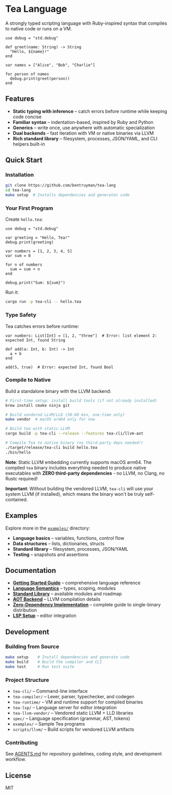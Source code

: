 # Tea Language

A strongly typed scripting language with Ruby-inspired syntax that compiles to native code or runs on a VM.

```tea
use debug = "std.debug"

def greet(name: String) -> String
  "Hello, ${name}!"
end

var names = ["Alice", "Bob", "Charlie"]

for person of names
  debug.print(greet(person))
end
```

## Features

- **Static typing with inference** – catch errors before runtime while keeping code concise
- **Familiar syntax** – indentation-based, inspired by Ruby and Python
- **Generics** – write once, use anywhere with automatic specialization
- **Dual backends** – fast iteration with VM or native binaries via LLVM
- **Rich standard library** – filesystem, processes, JSON/YAML, and CLI helpers built-in

## Quick Start

### Installation

```bash
git clone https://github.com/bentruyman/tea-lang
cd tea-lang
make setup  # Installs dependencies and generates code
```

### Your First Program

Create `hello.tea`:

```tea
use debug = "std.debug"

var greeting = "Hello, Tea!"
debug.print(greeting)

var numbers = [1, 2, 3, 4, 5]
var sum = 0

for n of numbers
  sum = sum + n
end

debug.print("Sum: ${sum}")
```

Run it:

```bash
cargo run -p tea-cli -- hello.tea
```

### Type Safety

Tea catches errors before runtime:

```tea
var numbers: List[Int] = [1, 2, "three"]  # Error: list element 2: expected Int, found String

def add(a: Int, b: Int) -> Int
  a + b
end

add(5, true)  # Error: expected Int, found Bool
```

### Compile to Native

Build a standalone binary with the LLVM backend:

```bash
# First-time setup: install build tools (if not already installed)
brew install cmake ninja git

# Build vendored LLVM/LLD (30-60 min, one-time only)
make vendor  # macOS arm64 only for now

# Build tea with static LLVM
cargo build -p tea-cli --release --features tea-cli/llvm-aot

# Compile Tea to native binary (no third-party deps needed!)
./target/release/tea-cli build hello.tea
./bin/hello
```

**Note**: Static LLVM embedding currently supports macOS arm64. The compiled `tea` binary includes everything needed to produce native executables with **ZERO third-party dependencies** - no LLVM, no Clang, no Rustc required!

**Important**: Without building the vendored LLVM, `tea-cli` will use your system LLVM (if installed), which means the binary won't be truly self-contained.

## Examples

Explore more in the [`examples/`](examples/) directory:

- **Language basics** – variables, functions, control flow
- **Data structures** – lists, dictionaries, structs
- **Standard library** – filesystem, processes, JSON/YAML
- **Testing** – snapshots and assertions

## Documentation

- **[Getting Started Guide](docs/)** – comprehensive language reference
- **[Language Semantics](docs/reference/language/semantics.md)** – types, scoping, modules
- **[Standard Library](docs/roadmap/cli-stdlib.md)** – available modules and roadmap
- **[AOT Backend](docs/explanation/aot-backend.md)** – LLVM compilation details
- **[Zero-Dependency Implementation](docs/explanation/zero-dependency-implementation.md)** – complete guide to single-binary distribution
- **[LSP Setup](docs/how-to/lsp-setup.md)** – editor integration

## Development

### Building from Source

```bash
make setup    # Install dependencies and generate code
make build    # Build the compiler and CLI
make test     # Run test suite
```

### Project Structure

- `tea-cli/` – Command-line interface
- `tea-compiler/` – Lexer, parser, typechecker, and codegen
- `tea-runtime/` – VM and runtime support for compiled binaries
- `tea-lsp/` – Language server for editor integration
- `tea-llvm-vendor/` – Vendored static LLVM + LLD libraries
- `spec/` – Language specification (grammar, AST, tokens)
- `examples/` – Sample Tea programs
- `scripts/llvm/` – Build scripts for vendored LLVM artifacts

### Contributing

See [AGENTS.md](AGENTS.md) for repository guidelines, coding style, and development workflow.

## License

MIT
